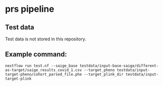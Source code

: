 # prs pipeline

## Test data

Test data is not stored in this repository.

## Example command:

```
nextflow run test.nf --saige_base testdata/input-base-saige/different-as-target/saige_results_covid_1.csv --target_pheno testdata/input-target-pheno/cohort_parsed_file.phe --target_plink_dir testdata/input-target-plink

```